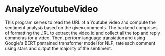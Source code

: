 # AnalyzeYoutubeVideo

This program serves to read the URL of a Youtube video and compute the sentiment analysis based on the given comments.
The backend comprises of formatting the URL to extract the video id and collect all the top and reply comments for a video.
Then, perform language translation and using Google's BERT pretrained transformer model for NLP, rate each comment using stars and output the majority of the sentiment.  
